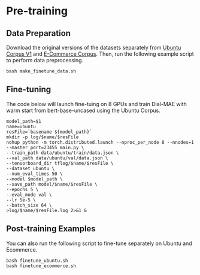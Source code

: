 # Pre-training

## Data Preparation
Download the original versions of the datasets separately from [Ubuntu Corpus V1](https://www.dropbox.com/s/2fdn26rj6h9bpvl/ubuntu_data.zip) and [E-Commerce Corpus](https://github.com/cooelf/DeepUtteranceAggregation). Then, run the following example script to perform data preprocessing.

```
bash make_finetune_data.sh
```

## Fine-tuning

The code below will launch fine-tuing on 8 GPUs and train Dial-MAE with warm start from bert-base-uncased using the Ubuntu Corpus.

```
model_path=$1
name=ubuntu
resFile=`basename ${model_path}`
mkdir -p log/$name/$resFile
nohup python -m torch.distributed.launch --nproc_per_node 8 --nnodes=1 --master_port=23455 main.py \
--train_path data/ubuntu/train/data.json \
--val_path data/ubuntu/val/data.json \
--tensorboard_dir tflog/$name/$resFile \
--dataset ubuntu \
--num_eval_times 50 \
--model $model_path \
--save_path model/$name/$resFile \
--epochs 5 \
--eval_mode val \
--lr 5e-5 \
--batch_size 64 \
>log/$name/$resFile.log 2>&1 &
```
## Post-training Examples
You can also run the following script to fine-tune separately on Ubuntu and Ecommerce.

```
bash finetune_ubuntu.sh
bash finetune_ecommerce.sh
```
